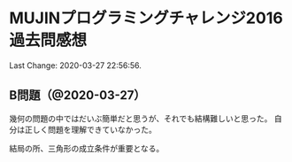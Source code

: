 # MUJINプログラミングチャレンジ2016 過去問感想

Last Change: 2020-03-27 22:56:56.

## B問題（@2020-03-27）

幾何の問題の中ではだいぶ簡単だと思うが、それでも結構難しいと思った。
自分は正しく問題を理解できていなかった。

結局の所、三角形の成立条件が重要となる。
